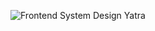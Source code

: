 ![Frontend System Design Yatra](https://github.com/user-attachments/assets/64a56812-4f28-4361-88d1-424626a6c7ea)
